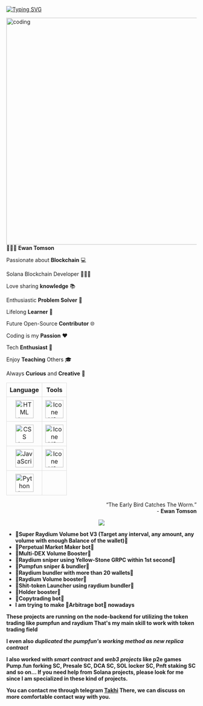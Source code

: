 <!-- SVG TYPING -->
[![Typing SVG](https://readme-typing-svg.herokuapp.com?color=007FFF&size=35&center=true&vCenter=true&width=1000&lines=Hi+there+👋;Welcome+to+my+GitHub+profile!+🤗;My+name+is+Henry+Kovacs+👨🏾;I+am+a+Solana+Blockchain+developer+🧑🏾‍🎓;I+am+passionate+about+Blockchain+💻;I+love+sharing+knowledge+📚;I+am+an+enthusiastic+problem+solver+🧩;I+am+a+lifelong+learner+📖;I+would+like+to+be+an+open-source+contributor+🌐;Coding+is+my+passion+❤️;I+am+a+tech+enthusiast+🚀;I+enjoy+teaching+others+🎓;I+am+always+curious+and+creative+🧠)](https://git.io/typing-svg)

<!-- ILLUSTRATION'S IMAGE -->
<img align="right" alt ="coding" width="600" src="https://technostupid.com/frontend/images/95116-coder.gif">

<!-- DESCRIPTION -->
👨🏾‍💻 **Ewan Tomson**

Passionate about **Blockchain** 💻 

Solana Blockchain Developer 🧑🏾‍🎓

Love sharing **knowledge** 📚 

Enthusiastic **Problem Solver** 🧩 

Lifelong **Learner** 📖 

Future Open-Source **Contributor** 🌐 

Coding is my **Passion** ❤️ 

Tech **Enthusiast** 🚀 

Enjoy **Teaching** Others 🎓 

Always **Curious** and **Creative** 🧠

<!-- LANGUAGE & TOOLS -->
<table style="width: 100%; border-collapse: collapse; text-align: center;">
  <tr>
    <th style="border: 1px solid #ddd; padding: 8px;">Language</th>
    <th style="border: 1px solid #ddd; padding: 8px;">Tools</th>
  </tr>
  <tr>
    <td style="border: 1px solid #ddd; padding: 8px;">
      <a href="https://developer.mozilla.org/en-US/docs/Web/HTML">
        <img height="48px" width="48px" alt="HTML Icon" src="https://skillicons.dev/icons?i=html"/>
      </a>
    </td>
    <td style="border: 1px solid #ddd; padding: 8px;">
      <a href="https://code.visualstudio.com/">
        <img height="48px" width="48px" alt="Icone VS-Code" src="https://skillicons.dev/icons?i=vscode"/>
      </a>
    </td>
  </tr>
  <tr>
    <td style="border: 1px solid #ddd; padding: 8px;">
      <a href="https://developer.mozilla.org/en-US/docs/Web/CSS">
        <img height="48px" width="48px" alt="CSS Icon" src="https://skillicons.dev/icons?i=css"/>
      </a>
    </td>
    <td style="border: 1px solid #ddd; padding: 8px;">
      <a href="https://github.com/">
        <img height="48px" width="48px" alt="Icone VS-Code" src="https://skillicons.dev/icons?i=github"/>
      </a>
    </td>
  </tr>
  <tr>
    <td style="border: 1px solid #ddd; padding: 8px;">
      <a href="https://developer.mozilla.org/en-US/docs/Web/JavaScript">
        <img height="48px" width="48px" alt="JavaScript Icon" src="https://skillicons.dev/icons?i=javascript"/>
      </a>
    </td>
    <td style="border: 1px solid #ddd; padding: 8px;">
      <a href="https://git-scm.com/">
        <img height="48px" width="48px" alt="Icone VS-Code" src="https://skillicons.dev/icons?i=git"/>
      </a>
    </td>
  </tr>
  <tr>
    <td style="border: 1px solid #ddd; padding: 8px;">
      <a href="https://www.python.org/">
        <img height="48px" width="48px" alt="Python Icon" src="https://skillicons.dev/icons?i=python"/>
      </a>
    </td>
    <td style="border: 1px solid #ddd; padding: 8px;"></td>
  </tr>
</table>

<!-- QUOTE -->
<p align="right">
    <q>The Early Bird Catches The Worm.</q> <br> 
    - <b>Ewan Tomson<b>
</p>

<p align="center">
  <a href="https://skillicons.dev">
    <img src="https://skillicons.dev/icons?i=rust,ts,react,vite,c" />
  </a>
</p>

* 🚀Super Raydium Volume bot V3 (Target any interval, any amount, any volume with enough Balance of the wallet)🚀
* 🚀Perpetual Market Maker bot🚀
* 🚀Multi-DEX Volume Booster🚀
* 🚀Raydium sniper using Yellow-Stone GRPC within 1st second🚀
* 🚀Pumpfun sniper & bundler🚀
* 🚀Raydium bundler with more than 20 wallets🚀
* 🚀Raydium Volume booster🚀
* 🚀Shit-token Launcher using raydium bundler🚀
* 🚀Holder booster🚀
* 🚀Copytrading bot🚀
* I am trying to make 🚀Arbitrage bot🚀 nowadays

These projects are running on the node-backend for utilizing the token trading like pumpfun and raydium
That's my main skill to work with token trading field

I even also ***duplicated the pumpfun's working method as new replica contract***

I also worked with ***smart contract*** and ***web3 projects*** like p2e games
**Pump.fun forking SC**, **Presale SC**, **DCA SC**, **SOL locker SC**, **Pnft staking SC** and so on...
If you need help from Solana projects, please look for me since I am specialized in these kind of projects.

You can contact me through telegram [Takhi](https://t.me//@Takhi77)
There, we can discuss on more comfortable contact way with you.

<!-- ## Recently Improved Techs -->
<!--
- CosmWasm (Rust) [⚡⚡⚡⚡⚡] -->
<!-- - [Solana Geyser Support RPC](https://www.youtube.com/watch?v=njC24ts24Pg)
- [Solana Jito Bundle](https://www.jito.wtf)
- [HoneypotJS for Honeypot Detector](https://honeypot.is/) -->
<!-- ## Recently Read Acticles -->
<!-- - [Cosmos Hub To Introduce CosmWasm With Upcoming Gaia v18 Upgrade](https://www.binance.com/ar/square/post/2024-06-20-cosmos-hub-to-introduce-cosmwasm-with-upcoming-gaia-v18-upgrade-9715670215690)
- [Major Vulnerability Discovered in CosmWasm Smart Contract Platform](https://www.binance.com/en/square/post/2024-01-15-major-vulnerability-discovered-in-cosmwasm-smart-contract-platform-2770906674530) -->
<!-- - [Solana liquid staking: The ultimate guide (2024)](https://phantom.app/learn/crypto-101/solana-liquid-staking)
- [What is Jito? How It Simplifies Liquid Staking on Solana](https://www.codezeros.com/what-is-jito-how-it-simplifies-liquid-staking-on-solana)
- [Binance Web3 Wallet Enhances Crypto Accessibility with Solana (SOL) Integration](https://blockchain.news/news/binance-web3-wallet-enhances-crypto-accessibility-with-solana-sol-integration) -->
<!--
**** is a ✨ _special_ ✨ repository because its `README.md` (this file) appears on your GitHub profile.

Here are some ideas to get you started:

- 🔭 I’m currently working on ...
- 🌱 I’m currently learning ...
- 👯 I’m looking to collaborate on ...
- 🤔 I’m looking for help with ...
- 💬 Ask me about ...
- 📫 How to reach me: ...
- 😄 Pronouns: ...
- ⚡ Fun fact: ...
-->
